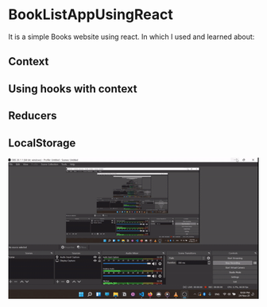 # BookListAppUsingReact
It is a simple Books website using react.
In which I used and learned about:
## Context
## Using hooks with context
## Reducers
## LocalStorage
![Alt Text](https://github.com/HazemAbdo/BookListApp-Using-Reactjs/blob/main/ezgif.com-gif-maker.gif)
